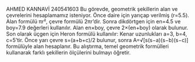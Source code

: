 AHMED KANNAVİ
240541603
Bu görevde, geometrik şekillerin alan ve çevrelerini hesaplamamız isteniyor.
Önce daire için yarıçap verilmiş (r=5.5). Alan formülü πr², çevre formülü 2πr’dir.
Sonra dikdörtgen için en=4.5 ve boy=7.9 değerleri kullanılır. Alan en×boy, çevre 2×(en+boy) olarak bulunur.
Son olarak üçgen için Heron formülü kullanılır: Kenar uzunlukları a=3, b=4, c=5’tir.
Önce yarı çevre s=(a+b+c)/2 bulunur, sonra A=√[s(s−a)(s−b)(s−c)] formülüyle alan hesaplanır.
Bu alıştırma, temel geometrik formülleri kullanarak farklı şekillerin ölçülerini bulmayı öğretir.

